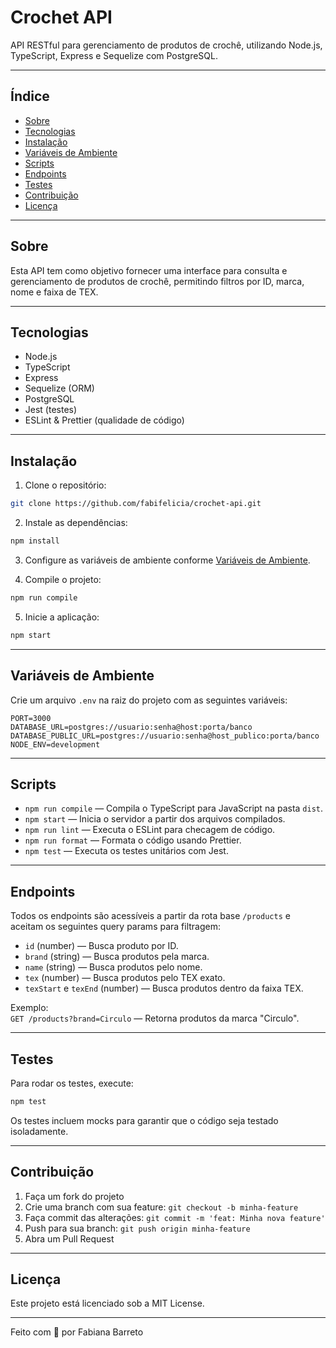 # Crochet API

API RESTful para gerenciamento de produtos de crochê, utilizando Node.js, TypeScript, Express e Sequelize com PostgreSQL.

---

## Índice

- [Sobre](#sobre)
- [Tecnologias](#tecnologias)
- [Instalação](#instalação)
- [Variáveis de Ambiente](#variáveis-de-ambiente)
- [Scripts](#scripts)
- [Endpoints](#endpoints)
- [Testes](#testes)
- [Contribuição](#contribuição)
- [Licença](#licença)

---

## Sobre

Esta API tem como objetivo fornecer uma interface para consulta e gerenciamento de produtos de crochê, permitindo filtros por ID, marca, nome e faixa de TEX.

---

## Tecnologias

- Node.js
- TypeScript
- Express
- Sequelize (ORM)
- PostgreSQL
- Jest (testes)
- ESLint & Prettier (qualidade de código)

---

## Instalação

1. Clone o repositório:

```bash
git clone https://github.com/fabifelicia/crochet-api.git
```

2. Instale as dependências:

```bash
npm install
```

3. Configure as variáveis de ambiente conforme [Variáveis de Ambiente](#variáveis-de-ambiente).

4. Compile o projeto:

```bash
npm run compile
```

5. Inicie a aplicação:

```bash
npm start
```

---

## Variáveis de Ambiente

Crie um arquivo `.env` na raiz do projeto com as seguintes variáveis:

```env
PORT=3000
DATABASE_URL=postgres://usuario:senha@host:porta/banco
DATABASE_PUBLIC_URL=postgres://usuario:senha@host_publico:porta/banco
NODE_ENV=development
```

---

## Scripts

- `npm run compile` — Compila o TypeScript para JavaScript na pasta `dist`.
- `npm start` — Inicia o servidor a partir dos arquivos compilados.
- `npm run lint` — Executa o ESLint para checagem de código.
- `npm run format` — Formata o código usando Prettier.
- `npm test` — Executa os testes unitários com Jest.

---

## Endpoints

Todos os endpoints são acessíveis a partir da rota base `/products` e aceitam os seguintes query params para filtragem:

- `id` (number) — Busca produto por ID.
- `brand` (string) — Busca produtos pela marca.
- `name` (string) — Busca produtos pelo nome.
- `tex` (number) — Busca produtos pelo TEX exato.
- `texStart` e `texEnd` (number) — Busca produtos dentro da faixa TEX.

Exemplo:  
`GET /products?brand=Circulo` — Retorna produtos da marca "Circulo".

---

## Testes

Para rodar os testes, execute:

```bash
npm test
```

Os testes incluem mocks para garantir que o código seja testado isoladamente.

---

## Contribuição

1. Faça um fork do projeto
2. Crie uma branch com sua feature: `git checkout -b minha-feature`
3. Faça commit das alterações: `git commit -m 'feat: Minha nova feature'`
4. Push para sua branch: `git push origin minha-feature`
5. Abra um Pull Request

---

## Licença

Este projeto está licenciado sob a MIT License.

---

Feito com 💜 por Fabiana Barreto
